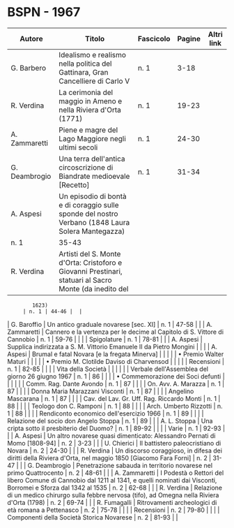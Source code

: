 # BSPN - 1967

| Autore        | Titolo                                                                                                 | Fascicolo | Pagine | Altri link |
|---------------|--------------------------------------------------------------------------------------------------------|-----------|--------|------------|
| G. Barbero    | Idealismo e realismo nella politica del Gattinara, Gran Cancelliere di Carlo V                         | n. 1      | 3-18   |            |
| R. Verdina    | La cerimonia del maggio in Ameno e nella Riviera d'Orta (1771)                                         | n. 1      | 19-23  |            |
| A. Zammaretti | Piene e magre del Lago Maggiore negli ultimi secoli                                                    | n. 1      | 24-30  |            |
| G. Deambrogio | Una terra dell'antica circoscrizione di Biandrate medioevale [Recetto]                                 | n. 1      | 31-34  |            |
| A. Aspesi     | Un episodio di bontà e di coraggio sulle sponde del nostro Verbano (1848 Laura Solera Mantegazza)      
| n. 1          | 35-43                                                                                                  |           |
| R. Verdina    | Artisti del S. Monte d'Orta: Cristoforo e Giovanni Prestinari, statuari al Sacro Monte (da inedito del 

            1623)
         | n. 1 | 44-46 |  |

| G. Baroffio | Un antico graduale novarese [sec. XI] | n. 1 | 47-58 | |
| A. Zammaretti | Cannero e la vertenza per le decime al Capitolo di S. Vittore di Cannobio | n. 1 | 59-76 | |
| | Spigolature | n. 1 | 78-81 | |
| A. Aspesi | Supplica indirizzata a S. M. Vittorio Emanuele II da Pietro Mongini | | |
| A. Aspesi | Brumal e fatal Novara [e la fregata Minerva] | | |
| | • Premio Walter Maturi | | |
| | • Premio M. Clotilde Daviso di Charvensod | | |
| | Recensioni | n. 1 | 82-85 | |
| | Vita della Società | | | |
| | Verbale dell'Assemblea del giorno 26 giugno 1967 | n. 1 | 86 | |
| | • Commemorazione dei Soci defunti | | | |
| | Comm. Rag. Dante Avondo | n. 1 | 87 | |
| | On. Avv. A. Marazza | n. 1 | 87 | |
| | Donna Maria Marazzani Visconti | n. 1 | 87 | |
| | Angelino Mascarana | n. 1 | 87 | |
| | Cav. del Lav. Gr. Uff. Rag. Riccardo Monti | n. 1 | 88 | |
| | Teologo don C. Ramponi | n. 1 | 88 | |
| | Arch. Umberto Rizzotti | n. 1 | 88 | |
| | Rendiconto economico dell'esercizio 1966 | n. 1 | 89 | |
| | Relazione del socio don Angelo Stoppa | n. 1 | 89 | |
| A. L. Stoppa | Una cripta sotto il presbiterio del Duomo? | n. 1 | 89-92 | |
| | Varie | n. 1 | 92-93 | |
| A. Aspesi | Un altro novarese quasi dimenticato: Alessandro Pernati di Momo [1808-94] | n. 2 | 3-23 | |
| U. Chierici | Il battistero paleocristiano di Novara | n. 2 | 24-30 | |
| R. Verdina | Un discorso coraggioso, in difesa dei diritti della Riviera d'Orta, nel maggio 1850 [Giacomo Fara Forni]
| n. 2 | 31-47 | |
| G. Deambrogio | Penetrazione sabauda in territorio novarese nel primo Quattrocento | n. 2 | 48-61 | |
| A. Zammaretti | I Podestà o Rettori del libero Comune di Cannobio dal 1211 al 1341, e quelli nominati dai Visconti, Borromei e Sforza dal 1342 al 1535
| n. 2 | 62-68 | |
| R. Verdina | Relazione di un medico chirurgo sulla febbre nervosa (tifo), ad Omegna nella Riviera d'Orta (1798) | n. 2 | 69-74 | |
| R. Fumagalli | Ritrovamenti archeologici di età romana a Pettenasco | n. 2 | 75-78 | |
| | Recensioni | n. 2 | 79-80 | |
| | Componenti della Società Storica Novarese | n. 2 | 81-93 | |
